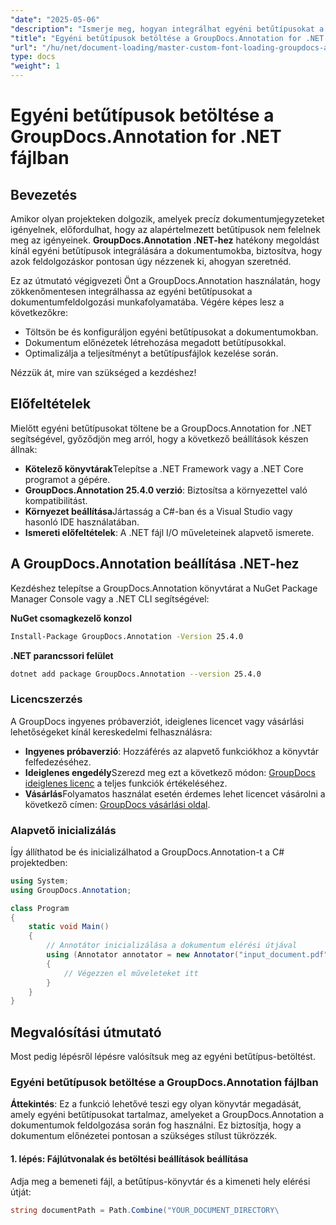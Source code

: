 ```yaml
---
"date": "2025-05-06"
"description": "Ismerje meg, hogyan integrálhat egyéni betűtípusokat a dokumentumfeldolgozási munkafolyamatába a GroupDocs.Annotation for .NET segítségével. Javítsa a jegyzeteit precíz betűtípus-stílusokkal."
"title": "Egyéni betűtípusok betöltése a GroupDocs.Annotation for .NET fájlban – Átfogó útmutató"
"url": "/hu/net/document-loading/master-custom-font-loading-groupdocs-annotation-dotnet/"
type: docs
"weight": 1
---
```


# Egyéni betűtípusok betöltése a GroupDocs.Annotation for .NET fájlban

## Bevezetés

Amikor olyan projekteken dolgozik, amelyek precíz dokumentumjegyzeteket igényelnek, előfordulhat, hogy az alapértelmezett betűtípusok nem felelnek meg az igényeinek. **GroupDocs.Annotation .NET-hez** hatékony megoldást kínál egyéni betűtípusok integrálására a dokumentumokba, biztosítva, hogy azok feldolgozáskor pontosan úgy nézzenek ki, ahogyan szeretnéd.

Ez az útmutató végigvezeti Önt a GroupDocs.Annotation használatán, hogy zökkenőmentesen integrálhassa az egyéni betűtípusokat a dokumentumfeldolgozási munkafolyamatába. Végére képes lesz a következőkre:
- Töltsön be és konfiguráljon egyéni betűtípusokat a dokumentumokban.
- Dokumentum előnézetek létrehozása megadott betűtípusokkal.
- Optimalizálja a teljesítményt a betűtípusfájlok kezelése során.

Nézzük át, mire van szükséged a kezdéshez!

## Előfeltételek

Mielőtt egyéni betűtípusokat töltene be a GroupDocs.Annotation for .NET segítségével, győződjön meg arról, hogy a következő beállítások készen állnak:
- **Kötelező könyvtárak**Telepítse a .NET Framework vagy a .NET Core programot a gépére.
- **GroupDocs.Annotation 25.4.0 verzió**: Biztosítsa a környezettel való kompatibilitást.
- **Környezet beállítása**Jártasság a C#-ban és a Visual Studio vagy hasonló IDE használatában.
- **Ismereti előfeltételek**: A .NET fájl I/O műveleteinek alapvető ismerete.

## A GroupDocs.Annotation beállítása .NET-hez

Kezdéshez telepítse a GroupDocs.Annotation könyvtárat a NuGet Package Manager Console vagy a .NET CLI segítségével:

**NuGet csomagkezelő konzol**
```bash
Install-Package GroupDocs.Annotation -Version 25.4.0
```

**\.NET parancssori felület**
```bash
dotnet add package GroupDocs.Annotation --version 25.4.0
```

### Licencszerzés

A GroupDocs ingyenes próbaverziót, ideiglenes licencet vagy vásárlási lehetőségeket kínál kereskedelmi felhasználásra:
- **Ingyenes próbaverzió**: Hozzáférés az alapvető funkciókhoz a könyvtár felfedezéséhez.
- **Ideiglenes engedély**Szerezd meg ezt a következő módon: [GroupDocs ideiglenes licenc](https://purchase.groupdocs.com/temporary-license/) a teljes funkciók értékeléséhez.
- **Vásárlás**Folyamatos használat esetén érdemes lehet licencet vásárolni a következő címen: [GroupDocs vásárlási oldal](https://purchase.groupdocs.com/buy).

### Alapvető inicializálás

Így állíthatod be és inicializálhatod a GroupDocs.Annotation-t a C# projektedben:

```csharp
using System;
using GroupDocs.Annotation;

class Program
{
    static void Main()
    {
        // Annotátor inicializálása a dokumentum elérési útjával
        using (Annotator annotator = new Annotator("input_document.pdf"))
        {
            // Végezzen el műveleteket itt
        }
    }
}
```

## Megvalósítási útmutató

Most pedig lépésről lépésre valósítsuk meg az egyéni betűtípus-betöltést.

### Egyéni betűtípusok betöltése a GroupDocs.Annotation fájlban

**Áttekintés**: Ez a funkció lehetővé teszi egy olyan könyvtár megadását, amely egyéni betűtípusokat tartalmaz, amelyeket a GroupDocs.Annotation a dokumentumok feldolgozása során fog használni. Ez biztosítja, hogy a dokumentum előnézetei pontosan a szükséges stílust tükrözzék.

#### 1. lépés: Fájlútvonalak és betöltési beállítások beállítása

Adja meg a bemeneti fájl, a betűtípus-könyvtár és a kimeneti hely elérési útját:

```csharp
string documentPath = Path.Combine("YOUR_DOCUMENT_DIRECTORY\